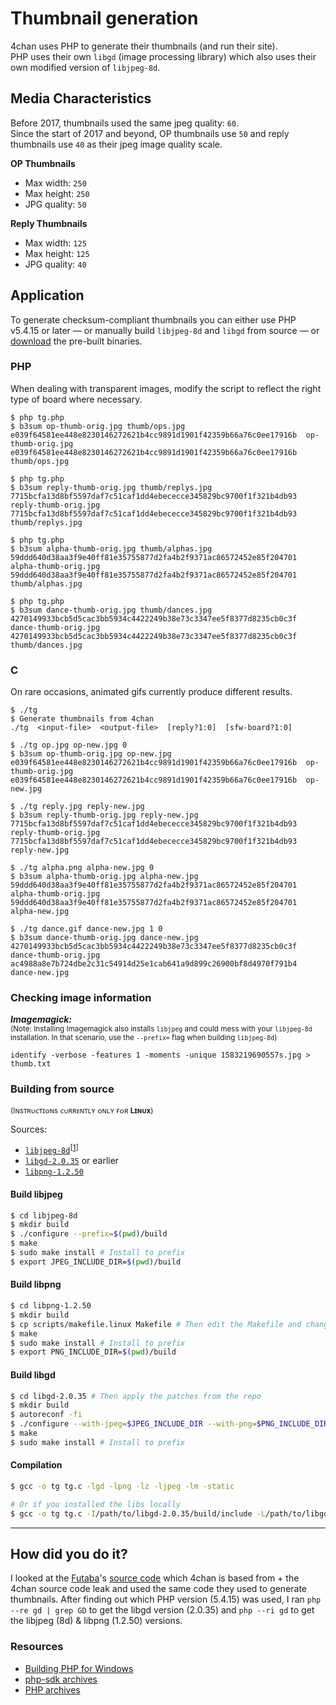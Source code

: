 # Thumbnail generation

4chan uses PHP to generate their thumbnails (and run their site).  
PHP uses their own `libgd` (image processing library) which also uses their own modified version of `libjpeg-8d`.  

## Media Characteristics
Before 2017, thumbnails used the same jpeg quality: `60`.  
Since the start of 2017 and beyond, OP thumbnails use `50` and reply thumbnails use `40` as their jpeg image quality scale.  

**OP Thumbnails**
* Max width: `250`
* Max height: `250`
* JPG quality: `50`

**Reply Thumbnails**
* Max width: `125`
* Max height: `125`
* JPG quality: `40`

## Application

To generate checksum-compliant thumbnails you can either use PHP v5.4.15 or later — or manually build `libjpeg-8d` and `libgd` from source — or [download](https://github.com/shiimizu/thumb-gen/releases/latest) the pre-built binaries.  

### PHP
When dealing with transparent images, modify the script to reflect the right type of board where necessary.   
```console
$ php tg.php
$ b3sum op-thumb-orig.jpg thumb/ops.jpg
e039f64581ee448e8230146272621b4cc9891d1901f42359b66a76c0ee17916b  op-thumb-orig.jpg
e039f64581ee448e8230146272621b4cc9891d1901f42359b66a76c0ee17916b  thumb/ops.jpg

$ php tg.php
$ b3sum reply-thumb-orig.jpg thumb/replys.jpg
7715bcfa13d8bf5597daf7c51caf1dd4ebececce345829bc9700f1f321b4db93  reply-thumb-orig.jpg
7715bcfa13d8bf5597daf7c51caf1dd4ebececce345829bc9700f1f321b4db93  thumb/replys.jpg

$ php tg.php
$ b3sum alpha-thumb-orig.jpg thumb/alphas.jpg
59ddd640d38aa3f9e40ff81e35755877d2fa4b2f9371ac86572452e85f204701  alpha-thumb-orig.jpg
59ddd640d38aa3f9e40ff81e35755877d2fa4b2f9371ac86572452e85f204701  thumb/alphas.jpg

$ php tg.php
$ b3sum dance-thumb-orig.jpg thumb/dances.jpg
4270149933bcb5d5cac3bb5934c4422249b38e73c3347ee5f8377d8235cb0c3f dance-thumb-orig.jpg
4270149933bcb5d5cac3bb5934c4422249b38e73c3347ee5f8377d8235cb0c3f thumb/dances.jpg
```

### C  
On rare occasions, animated gifs currently produce different results.  
```console
$ ./tg
$ Generate thumbnails from 4chan
./tg  <input-file>  <output-file>  [reply?1:0]  [sfw-board?1:0]

$ ./tg op.jpg op-new.jpg 0
$ b3sum op-thumb-orig.jpg op-new.jpg
e039f64581ee448e8230146272621b4cc9891d1901f42359b66a76c0ee17916b  op-thumb-orig.jpg
e039f64581ee448e8230146272621b4cc9891d1901f42359b66a76c0ee17916b  op-new.jpg

$ ./tg reply.jpg reply-new.jpg
$ b3sum reply-thumb-orig.jpg reply-new.jpg
7715bcfa13d8bf5597daf7c51caf1dd4ebececce345829bc9700f1f321b4db93  reply-thumb-orig.jpg
7715bcfa13d8bf5597daf7c51caf1dd4ebececce345829bc9700f1f321b4db93  reply-new.jpg

$ ./tg alpha.png alpha-new.jpg 0
$ b3sum alpha-thumb-orig.jpg alpha-new.jpg
59ddd640d38aa3f9e40ff81e35755877d2fa4b2f9371ac86572452e85f204701  alpha-thumb-orig.jpg
59ddd640d38aa3f9e40ff81e35755877d2fa4b2f9371ac86572452e85f204701  alpha-new.jpg

$ ./tg dance.gif dance-new.jpg 1 0
$ b3sum dance-thumb-orig.jpg dance-new.jpg
4270149933bcb5d5cac3bb5934c4422249b38e73c3347ee5f8377d8235cb0c3f  dance-thumb-orig.jpg
ac4988a8e7b724dbe2c31c54914d25e1cab641a9d899c26900bf8d4970f791b4  dance-new.jpg
```

### Checking image information

__*Imagemagick:*__  
<sub>(Note: Installing Imagemagick also installs `libjpeg` and could mess with your `libjpeg-8d` installation. In that scenario, use the `--prefix=` flag when building `libjpeg-8d`)</sub>
```
identify -verbose -features 1 -moments -unique 1583219690557s.jpg > thumb.txt
```

### Building from source

<sup>(Iɴsᴛʀᴜᴄᴛɪᴏɴs ᴄᴜʀʀᴇɴᴛʟʏ ᴏɴʟʏ ғᴏʀ **Lɪɴᴜx**)</sup>

Sources:
* [`libjpeg-8d`](https://github.com/winlibs/libjpeg/releases/tag/libjpeg-8d)<sup>[[1](https://wiki.php.net/internals/windows/libs/libjpeg)]</sup>
* [`libgd-2.0.35`](http://repository.timesys.com/buildsources/l/libgd/libgd-2.0.35/) or earlier
* [`libpng-1.2.50`](https://github.com/winlibs/libpng/releases/tag/libpng-1.2.50)

#### Build libjpeg

```bash
$ cd libjpeg-8d
$ mkdir build
$ ./configure --prefix=$(pwd)/build
$ make
$ sudo make install # Install to prefix
$ export JPEG_INCLUDE_DIR=$(pwd)/build
```

#### Build libpng

```bash
$ cd libpng-1.2.50
$ mkdir build
$ cp scripts/makefile.linux Makefile # Then edit the Makefile and change the prefix to $(pwd)/build
$ make
$ sudo make install # Install to prefix
$ export PNG_INCLUDE_DIR=$(pwd)/build
```

#### Build libgd

```bash
$ cd libgd-2.0.35 # Then apply the patches from the repo 
$ mkdir build
$ autoreconf -fi
$ ./configure --with-jpeg=$JPEG_INCLUDE_DIR --with-png=$PNG_INCLUDE_DIR --x-includes=$PNG_INCLUDE_DIR/include --x-libraries=$PNG_INCLUDE_DIR/lib --with-xpm=no --with-x=no --with-freetype=no --with-fontconfig=no --prefix=$(pwd)/build
$ make
$ sudo make install # Install to prefix
```

#### Compilation
```bash
$ gcc -o tg tg.c -lgd -lpng -lz -ljpeg -lm -static

# Or if you installed the libs locally
$ gcc -o tg tg.c -I/path/to/libgd-2.0.35/build/include -L/path/to/libgd-2.0.35/build/lib -lgd -I/path/to/libjpeg-8d/build/include -L/path/to/libjpeg-8d/build/lib -ljpeg -I/path/to/libpng-1.2.50/build/include -L/path/to/libpng-1.2.50/build/build/ -lpng -lz -lm -static
```

--- 

## How did you do it?
I looked at the [Futaba](https://www.2chan.net)'s [source code](https://github.com/futoase/futaba-ng) which 4chan is based from + the 4chan source code leak and used the same code they used to generate thumbnails. After finding out which PHP version (5.4.15) was used, I ran `php --re gd | grep GD` to get the libgd version (2.0.35) and `php --ri gd` to get the libjpeg (8d) & libpng (1.2.50) versions.

### Resources
* [Building PHP for Windows](https://wiki.php.net/internals/windows/stepbystepbuild)
* [php-sdk archives](https://windows.php.net/downloads/php-sdk/deps/archives)
* [PHP archives](https://windows.php.net/downloads/releases/archives/)
